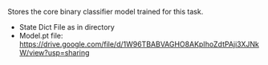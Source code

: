 Stores the core binary classifier model trained for this task.

* State Dict File as in directory
* Model.pt file: https://drive.google.com/file/d/1W96TBABVAGHO8AKpIhoZdtPAji3XJNkW/view?usp=sharing
